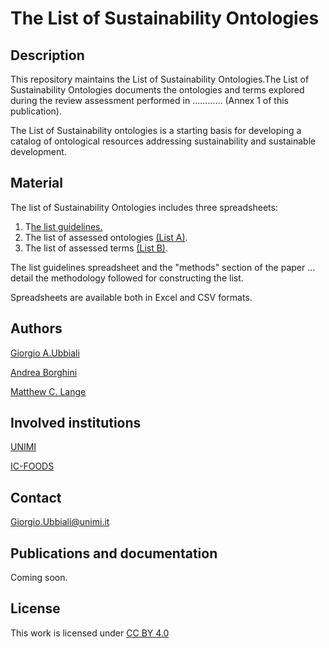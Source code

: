 # The List of Sustainability Ontologies

## Description

This repository maintains the List of Sustainability Ontologies.The List of Sustainability Ontologies documents the ontologies and terms explored during the review assessment performed in ………… (Annex 1 of this publication).

The List of Sustainability ontologies is a starting basis for developing a catalog of ontological resources addressing sustainability and sustainable development.


## Material

The list of Sustainability Ontologies includes three spreadsheets: 

1) T[he list guidelines.](https://github.com/gioUbbiali/The-List-of-Sustainability-Ontologies/tree/main/List%20guidelines)
2) The list of assessed ontologies [(List A)](https://github.com/gioUbbiali/The-List-of-Sustainability-Ontologies/tree/main/List%20A).
3) The list of assessed terms [(List B)](https://github.com/gioUbbiali/The-List-of-Sustainability-Ontologies/tree/main/LIst%20B).

The list guidelines spreadsheet and the "methods" section of the paper ... detail the methodology followed for constructing the list.

Spreadsheets are available both in Excel and CSV formats.


## Authors

[Giorgio A.Ubbiali](https://orcid.org/0000-0001-7872-1770)

[Andrea Borghini](https://orcid.org/0000-0002-2239-1482)

[Matthew C. Lange](https://orcid.org/0000-0002-6148-7962)


## Involved institutions

[UNIMI](https://www.unimi.it/it)

[IC-FOODS](https://www.ic-foods.org/)


## Contact

Giorgio.Ubbiali@unimi.it


## Publications and documentation

Coming soon.


## License
This work is licensed under [CC BY 4.0 ](https://creativecommons.org/licenses/by/4.0/)
